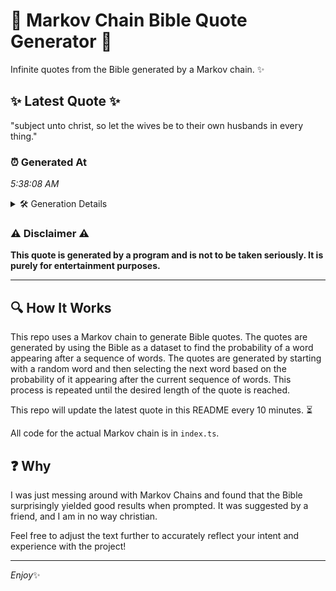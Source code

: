 # 📖 Markov Chain Bible Quote Generator 📖

Infinite quotes from the Bible generated by a Markov chain. ✨

## ✨ Latest Quote ✨
"subject unto christ, so let the wives be to their own husbands in every thing."

### ⏰ Generated At
*5:38:08 AM*

<details>
    <summary>🛠️ Generation Details</summary>
    <p>
        <strong>🌱 Seed:</strong> subject<br>
        <strong>🔄 Iterations:</strong> 14<br>
        <strong>📜 Context History:</strong><br>[ subject ]: unto<br>[ subject, unto ]: christ,<br>[ subject, unto, christ, ]: so<br>[ subject, unto, christ,, so ]: let<br>[ subject, unto, christ,, so, let ]: the<br>[ subject, unto, christ,, so, let, the ]: wives<br>[ unto, christ,, so, let, the, wives ]: be<br>[ christ,, so, let, the, wives, be ]: to<br>[ so, let, the, wives, be, to ]: their<br>[ let, the, wives, be, to, their ]: own<br>[ the, wives, be, to, their, own ]: husbands<br>[ wives, be, to, their, own, husbands ]: in<br>[ be, to, their, own, husbands, in ]: every<br>[ to, their, own, husbands, in, every ]: thing.<br>
    </p>
</details>

### ⚠️ Disclaimer ⚠️
**This quote is generated by a program and is not to be taken seriously. It is purely for entertainment purposes.**

---

## 🔍 How It Works

This repo uses a Markov chain to generate Bible quotes. The quotes are generated by using the Bible as a dataset to find the probability of a word appearing after a sequence of words. The quotes are generated by starting with a random word and then selecting the next word based on the probability of it appearing after the current sequence of words. This process is repeated until the desired length of the quote is reached.

This repo will update the latest quote in this README every 10 minutes. ⏳

All code for the actual Markov chain is in `index.ts`.

## ❓ Why

I was just messing around with Markov Chains and found that the Bible surprisingly yielded good results when prompted. 
It was suggested by a friend, and I am in no way christian.

Feel free to adjust the text further to accurately reflect your intent and experience with the project!

---

*Enjoy*✨

